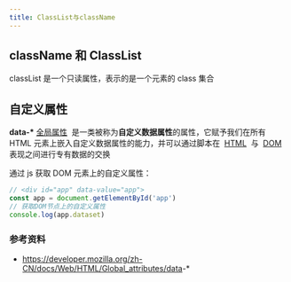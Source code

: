```yaml
---
title: ClassList与className
---
```


## className 和 ClassList

classList 是一个只读属性，表示的是一个元素的 class 集合

## 自定义属性

**data-\*** [全局属性](https://developer.mozilla.org/zh-CN/docs/Web/HTML/Global_attributes)  是一类被称为**自定义数据属性**的属性，它赋予我们在所有 HTML 元素上嵌入自定义数据属性的能力，并可以通过脚本在  [HTML](https://developer.mozilla.org/zh-CN/docs/Web/HTML)  与  [DOM](https://developer.mozilla.org/zh-CN/docs/Web/API/Document_Object_Model)  表现之间进行专有数据的交换

通过 js 获取 DOM 元素上的自定义属性：

```js
// <div id="app" data-value="app">
const app = document.getElementById('app')
// 获取DOM节点上的自定义属性
console.log(app.dataset)
```

### 参考资料

* <https://developer.mozilla.org/zh-CN/docs/Web/HTML/Global_attributes/data>-\*
